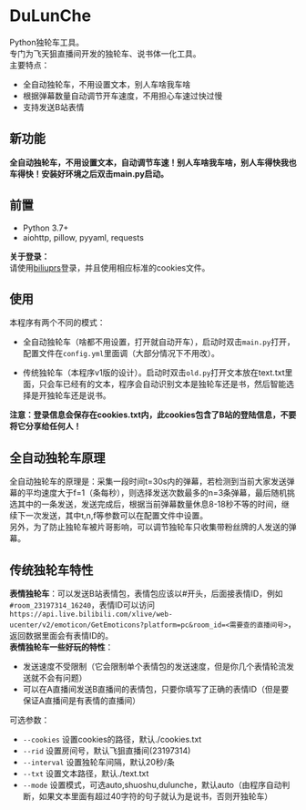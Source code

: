 # DuLunChe
Python独轮车工具。    
专门为飞天狙直播间开发的独轮车、说书体一化工具。        
主要特点：
- 全自动独轮车，不用设置文本，别人车啥我车啥
- 根据弹幕数量自动调节开车速度，不用担心车速过快过慢
- 支持发送B站表情

## 新功能   
**全自动独轮车，不用设置文本，自动调节车速！别人车啥我车啥，别人车得快我也车得快！安装好环境之后双击main.py启动。**

## 前置    
- Python 3.7+
- aiohttp, pillow, pyyaml, requests     

**关于登录：**          
请使用[biliuprs](https://github.com/biliup/biliup-rs?tab=readme-ov-file#windows-%E6%BC%94%E7%A4%BA)登录，并且使用相应标准的cookies文件。

## 使用
本程序有两个不同的模式：
- 全自动独轮车（啥都不用设置，打开就自动开车），启动时双击`main.py`打开，配置文件在`config.yml`里面调（大部分情况下不用改）。       

- 传统独轮车（本程序v1版的设计）。启动时双击`old.py`打开文本放在text.txt里面，只会车已经有的文本，程序会自动识别文本是独轮车还是书，然后智能选择是开独轮车还是说书。           

**注意：登录信息会保存在cookies.txt内，此cookies包含了B站的登陆信息，不要将它分享给任何人！**

## 全自动独轮车原理
全自动独轮车的原理是：采集一段时间t=30s内的弹幕，若检测到当前大家发送弹幕的平均速度大于f=1（条每秒），则选择发送次数最多的n=3条弹幕，最后随机挑选其中的一条发送，发送完成后，根据当前弹幕数量休息8-18秒不等的时间，继续下一次发送，其中t,n,f等参数可以在配置文件中设置。        
另外，为了防止独轮车被片哥影响，可以调节独轮车只收集带粉丝牌的人发送的弹幕。

## 传统独轮车特性
**表情独轮车**：可以发送B站表情包，表情包应该以#开头，后面接表情ID，例如`#room_23197314_16240`，表情ID可以访问`https://api.live.bilibili.com/xlive/web-ucenter/v2/emoticon/GetEmoticons?platform=pc&room_id=<需要查的直播间号>`，返回数据里面会有表情ID的。         
**表情独轮车一些好玩的特性**：
- 发送速度不受限制（它会限制单个表情包的发送速度，但是你几个表情轮流发送就不会有问题）
- 可以在A直播间发送B直播间的表情包，只要你填写了正确的表情ID（但是要保证A直播间是有表情的直播间）    

可选参数：
- `--cookies` 设置cookies的路径，默认./cookies.txt
- `--rid` 设置房间号，默认飞狙直播间(23197314)
- `--interval` 设置独轮车间隔，默认20秒/条
- `--txt` 设置文本路径，默认./text.txt
- `--mode` 设置模式，可选auto,shuoshu,dulunche，默认auto（由程序自动判断，如果文本里面有超过40字符的句子就认为是说书，否则开独轮车）

